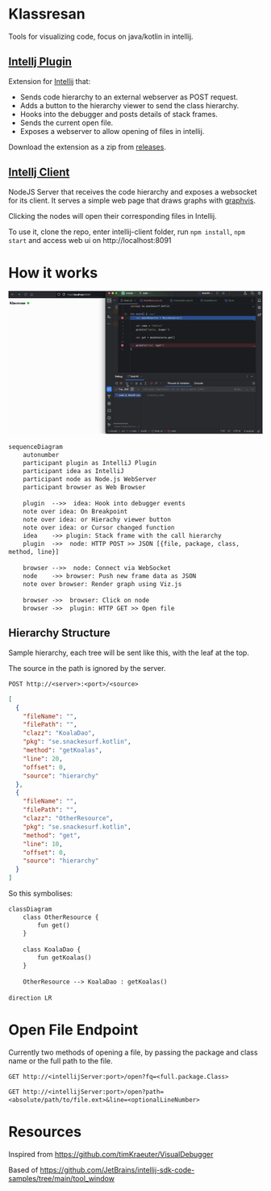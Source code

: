 # Klassresan

Tools for visualizing code, focus on java/kotlin in intellij.

## [Intellj Plugin](intellij-plugin/)
Extension for [Intellij](https://www.jetbrains.com/idea/) that:
- Sends code hierarchy to an external webserver as POST request.
- Adds a button to the hierarchy viewer to send the class hierarchy.
- Hooks into the debugger and posts details of stack frames.
- Sends the current open file.
- Exposes a webserver to allow opening of files in intellij.

Download the extension as a zip from [releases](https://github.com/nilsheuman/klassresan/releases/).

## [Intellj Client](intellij-client/)
NodeJS Server that receives the code hierarchy and exposes a websocket for its client. It serves a simple web page that draws graphs with [graphvis](https://github.com/mdaines/viz-js).

Clicking the nodes will open their corresponding files in Intellij.

To use it, clone the repo, enter intellij-client folder, run `npm install`, `npm start` and access web ui on http://localhost:8091

# How it works

![Klassresan Visualization](gfx/klassresan.gif)

```mermaid
sequenceDiagram
    autonumber
    participant plugin as IntelliJ Plugin
    participant idea as IntelliJ
    participant node as Node.js WebServer
    participant browser as Web Browser

    plugin  -->>  idea: Hook into debugger events
    note over idea: On Breakpoint
    note over idea: or Hierachy viewer button
    note over idea: or Cursor changed function
    idea    ->> plugin: Stack frame with the call hierarchy
    plugin  ->>  node: HTTP POST >> JSON [{file, package, class, method, line}]

    browser -->>  node: Connect via WebSocket
    node    ->> browser: Push new frame data as JSON
    note over browser: Render graph using Viz.js

    browser ->>  browser: Click on node
    browser ->>  plugin: HTTP GET >> Open file
```

## Hierarchy Structure
Sample hierarchy, each tree will be sent like this, with the leaf at the top.

The source in the path is ignored by the server.

```
POST http://<server>:<port>/<source>
```

```json
[
  {
    "fileName": "",
    "filePath": "",
    "clazz": "KoalaDao",
    "pkg": "se.snackesurf.kotlin",
    "method": "getKoalas",
    "line": 20,
    "offset": 0,
    "source": "hierarchy"
  },
  {
    "fileName": "",
    "filePath": "",
    "clazz": "OtherResource",
    "pkg": "se.snackesurf.kotlin",
    "method": "get",
    "line": 10,
    "offset": 0,
    "source": "hierarchy"
  }
]
```

So this symbolises:
```mermaid
classDiagram
    class OtherResource {
        fun get()
    }

    class KoalaDao {
        fun getKoalas()
    }

    OtherResource --> KoalaDao : getKoalas()

direction LR

```


# Open File Endpoint

Currently two methods of opening a file, by passing the package and class name or the full path to the file.

```
GET http://<intellijServer:port>/open?fq=<full.package.Class>
```

```
GET http://<intellijServer:port>/open?path=<absolute/path/to/file.ext>&line=<optionalLineNumber>
```


# Resources

Inspired from https://github.com/timKraeuter/VisualDebugger

Based of https://github.com/JetBrains/intellij-sdk-code-samples/tree/main/tool_window
